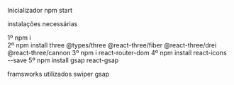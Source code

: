 Inicializador npm start

instalações necessárias 

1º npm i <br/>
2º npm install three @types/three @react-three/fiber @react-three/drei @react-three/cannon
3º npm i react-router-dom
4º npm install react-icons --save
5º npm install gsap react-gsap

framsworks utilizados
swiper
gsap
